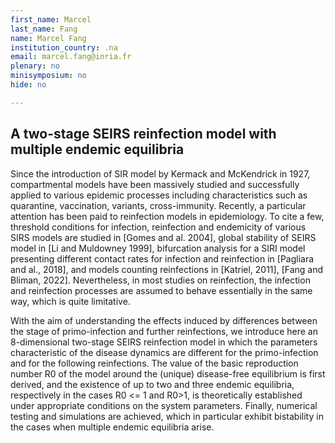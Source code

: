 ```yaml
---
first_name: Marcel
last_name: Fang
name: Marcel Fang
institution_country: .na
email: marcel.fang@inria.fr
plenary: no
minisymposium: no
hide: no

---
```


## A two-stage SEIRS reinfection model with multiple endemic equilibria

Since the introduction of SIR model by Kermack and McKendrick in 1927, compartmental models have been massively studied and successfully applied to various epidemic processes including characteristics such as quarantine, vaccination, variants, cross-immunity. Recently, a particular attention has been paid to reinfection models in epidemiology. To cite a few, threshold conditions for infection, reinfection and endemicity of various SIRS models are studied in [Gomes and al. 2004], global stability of SEIRS model in [Li and Muldowney 1999], bifurcation analysis for a SIRI model presenting different contact rates for infection and reinfection in [Pagliara and al., 2018], and models counting reinfections in [Katriel, 2011], [Fang and Bliman, 2022]. Nevertheless, in most studies on reinfection, the infection and reinfection processes are assumed to behave essentially in the same way, which is quite limitative.
 
 With the aim of understanding the effects induced by differences between the stage of primo-infection and further reinfections,
 we introduce here an 8-dimensional two-stage SEIRS reinfection model in which the parameters characteristic of the disease dynamics are different for the primo-infection and for the following reinfections.
 The value of the basic reproduction number R0 of the model around the (unique) disease-free equilibrium
 is first derived, and the existence of up to two and three endemic equilibria, respectively in the cases R0 &lt;= 1 and R0&gt;1, is theoretically established under appropriate conditions on the system parameters.
 Finally, numerical testing and simulations are achieved, which in particular exhibit bistability in the cases when multiple endemic equilibria arise.


